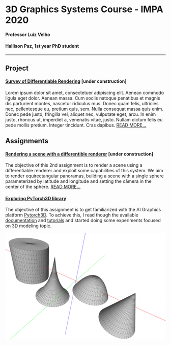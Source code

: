 # 3D Graphics Systems Course - IMPA 2020

#### Professor Luiz Velho
#### Hallison Paz, 1st year PhD student

---------

## Project 

#### [Survey of Differentiable Rendering](differentiable-rendering.md) \[under construction]

Lorem ipsum dolor sit amet, consectetuer adipiscing elit. Aenean commodo ligula eget dolor. Aenean massa. Cum sociis natoque penatibus et magnis dis parturient montes, nascetur ridiculus mus. Donec quam felis, ultricies nec, pellentesque eu, pretium quis, sem. Nulla consequat massa quis enim. Donec pede justo, fringilla vel, aliquet nec, vulputate eget, arcu. In enim justo, rhoncus ut, imperdiet a, venenatis vitae, justo. Nullam dictum felis eu pede mollis pretium. Integer tincidunt. Cras dapibus. [READ MORE...](differentiable-rendering.md)

## Assignments

#### [Rendering a scene with a differentible renderer](assignment2.md) \[under construction]

The objective of this 2nd assignment is to render a scene using a differentiable renderer and exploit some capabilities of this system. We aim to render equirectangular panoramas, building a scene with a single sphere parameterized by latitude and longitude and setting the câmera in the center of the sphere. [READ MORE...](assignment2.md)

#### [Exploring PyTorch3D library](assignment1.md)

The objective of this assignment is to get familiarized with the AI Graphics platform [Pytorch3D](https://pytorch3d.org/). To achieve this, I read though the available [documentation](https://pytorch3d.org/docs/why_pytorch3d) and [tutorials](https://pytorch3d.org/tutorials) and started doing some experiments focused on 3D modeling topic.

![Some shapes of revolution](img/rev_shapes.gif)
<!--stackedit_data:
eyJoaXN0b3J5IjpbNTY4MDA5MTc0LC0zODYyNDUxNywxNDkyNz
k5NzUwLDQ4NDYwMzgxLC0xNDY1ODI4MzE5LC0xOTUwMTcyNjkx
LC0xMjUxMTk5MDUzLDkyNzAxMTI4NCwtMTI4NDk5MDMzNCwxNz
QxNDMxODA1LC0xMTc0MjM5NTMxLC0xNDM0NDEwNjM0LC01NDI0
ODYzMTEsLTEzODE1NzA0MzEsMTQyNjQ1NjY5LC0xNjA1MTYxMT
Q4LC0xOTM4NTMwMzk4LDExOTI2MDU3MTVdfQ==
-->